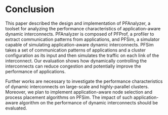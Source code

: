 # Conclusion

This paper described the design and implementation of PFAnalyzer, a toolset
for analyzing the performance characteristics of application-aware dynamic
interconnects. PFAnalyzer is composed of PFProf, a profiler to extract
communication patterns from applications, and PFSim, a simulator capable of
simulating application-aware dynamic interconnects. PFSim takes a set
of communication patterns of applications and a cluster configuration as its
input and then simulates the traffic on each link of the interconnect.
Our evaluation shows how dynamically controlling the interconnects can reduce
congestion and potentially improve the performance of applications.

Further works are necessary to investigate the performance characteristics of
dynamic interconnects on large-scale and highly-parallel clusters. Moreover,
we plan to implement application-aware node selection and process placement
algorithms on PFSim. The impact of such application-aware algorithm on the
performance of dynamic interconnects should be evaluated.
